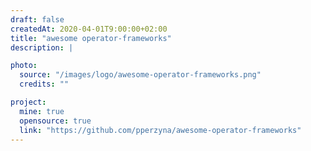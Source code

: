 ```yaml
---
draft: false
createdAt: 2020-04-01T9:00:00+02:00
title: "awesome operator-frameworks"
description: |

photo:
  source: "/images/logo/awesome-operator-frameworks.png"
  credits: ""

project:
  mine: true
  opensource: true
  link: "https://github.com/pperzyna/awesome-operator-frameworks"
---
```

